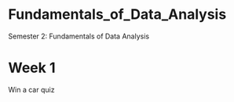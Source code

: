 # Fundamentals_of_Data_Analysis
Semester 2:  Fundamentals of Data Analysis
 
# Week 1
Win a car quiz